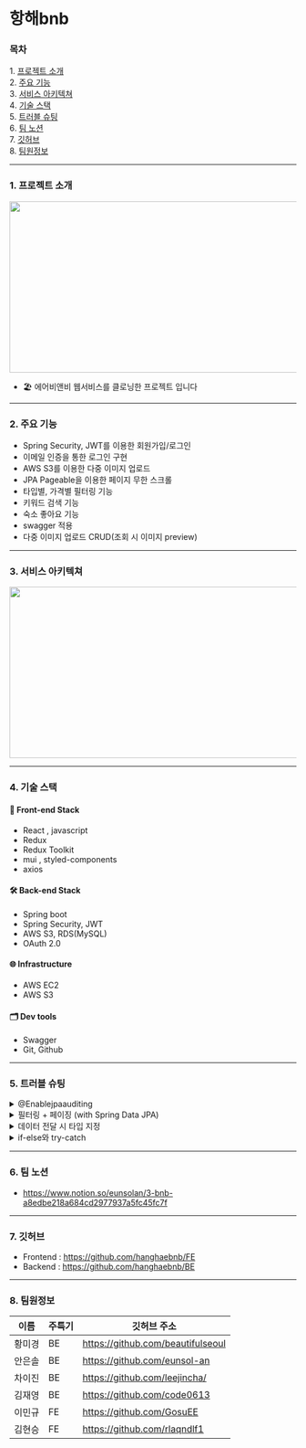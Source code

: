# 항해bnb

### 목차 

1️. [프로젝트 소개](#1-프로젝트-소개)  
2️. [주요 기능](#2-주요-기능)  
3️. [서비스 아키텍쳐](#3-서비스-아키텍쳐)  
4️. [기술 스택](#4-기술-스택)  
5️. [트러블 슈팅](#5-트러블-슈팅)  
6️. [팀 노션](#6-팀-노션)  
7. [깃허브](#7-깃허브)  
8. [팀원정보](#8-팀원정보)  

------------------------------

### 1. 프로젝트 소개 
<img src="https://www.notion.so/image/https%3A%2F%2Fs3-us-west-2.amazonaws.com%2Fsecure.notion-static.com%2F4208e07b-525a-4b3d-b326-80c806bd428a%2FScreenshot_2022-12-29_at_6.39.18_PM.png?table=block&id=76fdb4d5-2bd3-48d5-aa65-594e1e95a28f&spaceId=03ecaa49-0bbd-451e-83a4-9d1732644b8c&width=2000&userId=f77f0bf9-b8f6-4cd3-9ef1-b42597ef38c7&cache=v2" height="300px" width="600px">

- 🏖️ 에어비앤비 웹서비스를 클로닝한 프로젝트 입니다   

------------------------------
### 2. 주요 기능

- Spring Security, JWT를 이용한 회원가입/로그인
- 이메일 인증을 통한 로그인 구현
- AWS S3를 이용한 다중 이미지 업로드
- JPA Pageable을 이용한 페이지 무한 스크롤
- 타입별, 가격별 필터링 기능
- 키워드 검색 기능
- 숙소 좋아요 기능
- swagger 적용
- 다중 이미지 업로드 CRUD(조회 시 이미지 preview)
------------------------------
### 3. 서비스 아키텍쳐
<img src="https://www.notion.so/image/https%3A%2F%2Fs3-us-west-2.amazonaws.com%2Fsecure.notion-static.com%2F0c1daa2f-0935-4d03-9278-5475ea0f139c%2FScreenshot_2022-12-29_at_6.07.24_PM.png?id=97755fb7-c36a-4b95-9175-abc8f35e544f&table=block&spaceId=03ecaa49-0bbd-451e-83a4-9d1732644b8c&width=2000&userId=f77f0bf9-b8f6-4cd3-9ef1-b42597ef38c7&cache=v2 " height="300px" width="600px">   

------------------------------
### 4. 기술 스택
 
#### 🎨 **Front-end Stack**

- React , javascript
- Redux
- Redux Toolkit
- mui , styled-components
- axios

#### 🛠 **Back-end Stack**

- Spring boot
- Spring Security, JWT
- AWS S3, RDS(MySQL)
- OAuth 2.0

#### 🌐 **Infrastructure**

- AWS EC2
- AWS S3

#### 🗂 **Dev tools**

- Swagger
- Git, Github

------------------------------
### 5. 트러블 슈팅
<details>
<summary>@Enablejpaauditing</summary>
<div markdown="1">

### 문제
게시글을 수정할 때, CreatedAt/ModifiedAt 값이 null로 반환되는 문제
![enter image description here](https://s3.us-west-2.amazonaws.com/secure.notion-static.com/7e4c2f09-b4cb-407f-bd15-a7824d0bfa1d/image.png?X-Amz-Algorithm=AWS4-HMAC-SHA256&X-Amz-Content-Sha256=UNSIGNED-PAYLOAD&X-Amz-Credential=AKIAT73L2G45EIPT3X45/20221229/us-west-2/s3/aws4_request&X-Amz-Date=20221229T111214Z&X-Amz-Expires=86400&X-Amz-Signature=f39d0f96f44eb805b81acffb87c180a6f74b28c4aeb3166a359a16dd04107dda&X-Amz-SignedHeaders=host&response-content-disposition=filename=%22image.png%22&x-id=GetObject)

### 해결
@Enablejpaauditing 어노테이션 추가
```java
@EnableJpaAuditing
@SpringBootApplication
public class HanghaebnbApplication {

    public static void main(String[] args) {
        SpringApplication.run(HanghaebnbApplication.class, args);
    }

}
```

</div>
</details>

<details>
<summary>필터링 + 페이징 (with Spring Data JPA)</summary>
<div markdown="1">

### 문제
페이징과 카테고리별/가격별 조회를 한 번에 하려다보니 쿼리가 복잡해져서 Spring Data JPA의 Query Method만으로는 조회가 어려운 상황이었다.
@Query 어노테이션과 native query를 이용하여 해결하려 하였으나 native query와 페이징을 함께 사용하기가 까다로웠다.

### 해결
countQuery를 이용하여 query문을 작성하고, @Param 어노테이션을 함께 사용하여 메서드를 생성하여 해결하였다.
```java
@Query(countQuery = "select count(*) from room r where (r.price between :minPrice and :maxPrice) and r.type = :type", nativeQuery = true)
Page<Room> findByPriceBetweenAndType(@Param("minPrice") int minPrice,
                                     @Param("maxPrice") int maxPrice,
                                     @Param("type") String type,
                                     Pageable pageable);
```

</div>
</details>

<details>
<summary>데이터 전달 시 타입 지정</summary>
<div markdown="1">

### 문제
String type으로 매개변수를 받아올 때 공백문자가 섞이는 에러가 발생.
포스트맨에서 body - text로 놓고 {}없이 그냥 String 썼어야 함. 여태까지는 왜 이런 에러가 발생 안 했는지 생각해보니 여태까지는 dto로 받았었음.

### 해결
이 문제를 해결하기 위해 제네릭스를 사용해서 해결했다가, 통일성위해 dto로 responsebody로 json형식으로 받아오는 방식으로 바꿈.
</div>
</details>

<details>
<summary>if-else와 try-catch</summary>
<div markdown="1">

### 문제
if-else문 내부 throw → 특정 조건에서만 던져지는 exception.

### 해결
try-catch문으로 변경.
catch시 try코드에서 어떤 exception이 터질지 알고있으니 그게 맞게 작성해주면 된다. </br>
? → 지금은 IOException이나 직접만든 CustomException 두개로 catch를 하고있지만 **에러가 더욱 많아지면 계속 해서 catch문을 추가해서 해당하는 에러를 잡아야하나?** </br>
! → 자바가 기본 제공하는 Exception중 해당 exception이 상속받는 상위 상위 상위 exception이 존재한다 초기에는 적절한 exception을 catch문으로 사용하여 잡으면 넓은 범위의 catch로 핸들링 할 수 있으며 이 범위는 최적화 과정에서 줄여나가면 된다.
</div>
</details>


------------------------------
### 6. 팀 노션
- <https://www.notion.so/eunsolan/3-bnb-a8edbe218a684cd2977937a5fc45fc7f>
------------------------------
### 7. 깃허브
- Frontend : <https://github.com/hanghaebnb/FE>
- Backend : <https://github.com/hanghaebnb/BE>
------------------------------
### 8. 팀원정보
|이름|주특기|깃허브 주소|
|---|---|---|
|황미경|BE|<https://github.com/beautifulseoul>|
|안은솔|BE|<https://github.com/eunsol-an>|
|차이진|BE|<https://github.com/leejincha/>|
|김재영|BE|<https://github.com/code0613>|
|이민규|FE|<https://github.com/GosuEE>|
|김현승|FE|<https://github.com/rlaqndlf1>|

